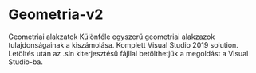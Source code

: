 # Geometria-v2
Geometriai alakzatok
Különféle egyszerű geometriai alakzazok tulajdonságainak a kiszámolása.
Komplett Visual Studio 2019 solution. Letöltés után az .sln kiterjesztésű fájllal betölthetjük a megoldást a Visual Studio-ba.
